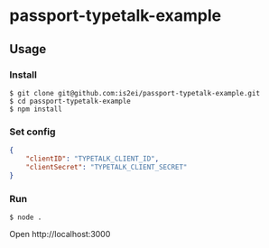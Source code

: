 passport-typetalk-example
===

## Usage

### Install

```shell
$ git clone git@github.com:is2ei/passport-typetalk-example.git
$ cd passport-typetalk-example
$ npm install
```

### Set config

```json
{
    "clientID": "TYPETALK_CLIENT_ID",
    "clientSecret": "TYPETALK_CLIENT_SECRET"
}
```

### Run

```shell
$ node .
```

Open http://localhost:3000
